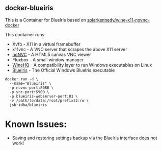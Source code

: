## docker-blueiris

This is a Container for BlueIris based on [solarkennedy/wine-x11-novnc-docker
](https://github.com/solarkennedy/wine-x11-novnc-docker)

This container runs:

* Xvfb - X11 in a virtual framebuffer
* x11vnc - A VNC server that scrapes the above X11 server
* [noNVC](https://github.com/novnc/noVNC) - A HTML5 canvas VNC viewer
* Fluxbox - A small window manager
* [WineHQ](https://www.winehq.org) - A compatibility layer to run Windows executables on Linux
* [BlueIris](https://blueirissoftware.com) - The Official Windows BlueIris executable
```
docker run -d \
  --name="BlueIris" \
  -p novnc-port:8080 \
  -p vnc-port:5900 \
  -p blueiris-webserver-port:81 \
  -v /path/to/data:/root/prefix32:rw \
  jshridha/blueiris
```
# Known Issues:
* Saving and restoring settings backup via the BlueIris interface does not work!

